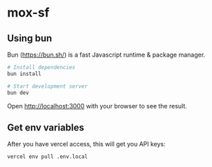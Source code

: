 # mox-sf

## Using bun

Bun (https://bun.sh/) is a fast Javascript runtime & package manager.

```bash
# Install dependencies
bun install

# Start development server
bun dev
```

Open [http://localhost:3000](http://localhost:3000) with your browser to see the result.

## Get env variables

After you have vercel access, this will get you API keys:

```
vercel env pull .env.local
```
